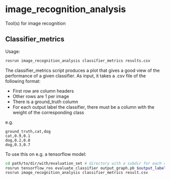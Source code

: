 image_recognition_analysis
=======================

Tool(s) for image recognition

Classifier_metrics
------------------

Usage: 
```bash
rosrun image_recognition_analysis classifier_metrics results.csv
```

The classifier_metrics script produces a plot that gives a good view of the performance of a given classifier. As input, it takes a .csv file of the following format:
- First row are column headers
- Other rows are 1 per image
- There is a ground_truth column
- For each output label the classifier, there must be a column with the weight of the corresponding class

e.g. 
```csv
ground_truth,cat,dog
cat,0.9,0.1
dog,0.2,0.8
dog,0.3,0.7
```

To use this on e.g. a tensorflow model:
```bash
cd path/to/dir/with/evaluation_set # directory with a subdir for each class, as with training
rosrun tensorflow_ros evaluate_classifier output_graph.pb $output_labels.txt -o result.csv .
rosrun image_recognition_analysis classifier_metrics result.csv
```
